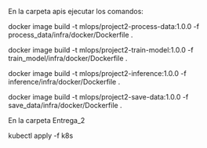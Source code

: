 En la carpeta apis ejecutar los comandos:

docker image build -t mlops/project2-process-data:1.0.0 -f process_data/infra/docker/Dockerfile .

docker image build -t mlops/project2-train-model:1.0.0 -f train_model/infra/docker/Dockerfile .

docker image build -t mlops/project2-inference:1.0.0 -f inference/infra/docker/Dockerfile .

docker image build -t mlops/project2-save-data:1.0.0 -f save_data/infra/docker/Dockerfile .


En la carpeta Entrega_2

kubectl apply -f k8s

